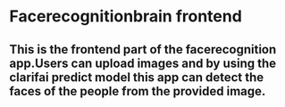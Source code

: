 # Facerecognitionbrain frontend

## This is the frontend part of the facerecognition app.Users can upload images and by using the clarifai predict model this app can detect the faces of the people from the provided image.

